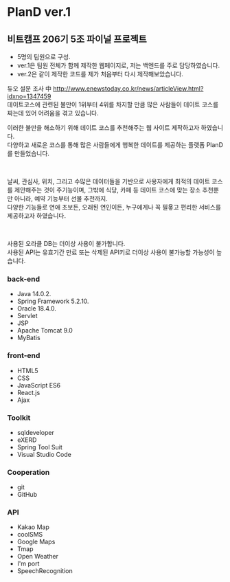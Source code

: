 # PlanD ver.1

## 비트캠프 206기 5조 파이널 프로젝트

- 5명의 팀원으로 구성.<br/>
- ver.1은 팀원 전체가 함께 제작한 웹페이지로, 저는 백엔드를 주로 담당하였습니다.
- ver.2은 같이 제작한 코드를 제가 처음부터 다시 제작해보았습니다.

듀오 설문 조사 中
http://www.enewstoday.co.kr/news/articleView.html?idxno=1347459<br/>
데이트코스에 관련된 불만이 1위부터 4위를 차지할 만큼
많은 사람들이 데이트 코스를 짜는데 있어 어려움을 겪고 있습니다.

이러한 불만을 해소하기 위해 데이트 코스를 추천해주는 웹 사이트 제작하고자 하였습니다.<br/>
다양하고 새로운 코스를 통해 많은 사람들에게 행복한 데이트를 제공하는 플랫폼 PlanD를 만들었습니다.<br/>

<br/>

날씨, 관심사, 위치, 그리고 수많은 데이터들을 기반으로 사용자에게 최적의 데이트 코스를 제안해주는 것이 주기능이며,
그밖에 식당, 카페 등 데이트 코스에 맞는 장소 추천뿐만 아니라, 예약 기능부터 선물 추천까지.<br/>
다양한 기능들로 연애 초보든, 오래된 연인이든, 누구에게나 꼭 필욯고 편리한 서비스를 제공하고자 하였습니다.<br/>

<br/>

사용된 오라클 DB는 더이상 사용이 불가합니다.<br/>
사용된 API는 유효기간 만료 또는 삭제된 API키로 더이상 사용이 불가능할 가능성이 높습니다.

### back-end

- Java 14.0.2.
- Spring Framework 5.2.10.
- Oracle 18.4.0.
- Servlet
- JSP
- Apache Tomcat 9.0
- MyBatis

### front-end
- HTML5
- CSS
- JavaScript ES6
- React.js
- Ajax

### Toolkit
- sqldeveloper
- eXERD
- Spring Tool Suit
- Visual Studio Code

### Cooperation
- git
- GitHub

### API
- Kakao Map
- coolSMS
- Google Maps
- Tmap
- Open Weather
- I'm port
- SpeechRecognition
